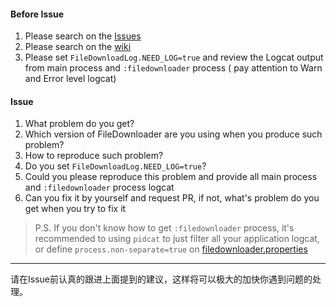 #### Before Issue

1. Please search on the [Issues](https://github.com/Goooler/FileDownloader/issues)
2. Please search on the [wiki](https://github.com/Goooler/FileDownloader/wiki)
3. Please set `FileDownloadLog.NEED_LOG=true` and review the Logcat output from main process and `:filedownloader` process ( pay attention to Warn and Error level logcat)

#### Issue

1. What problem do you get?
2. Which version of FileDownloader are you using when you produce such problem?
3. How to reproduce such problem?
4. Do you set `FileDownloadLog.NEED_LOG=true`?
5. Could you please reproduce this problem and provide all main process and `:filedownloader` process logcat 
6. Can you fix it by yourself and request PR, if not, what's problem do you get when you try to fix it

>P.S. If you don't know how to get `:filedownloader` process, it's recommended to using `pidcat` to just filter all your application logcat, or define `process.non-separate=true` on [filedownloader.properties](https://github.com/Goooler/FileDownloader/wiki/filedownloader.properties)

---

请在Issue前认真的跟进上面提到的建议，这样将可以极大的加快你遇到问题的处理。
